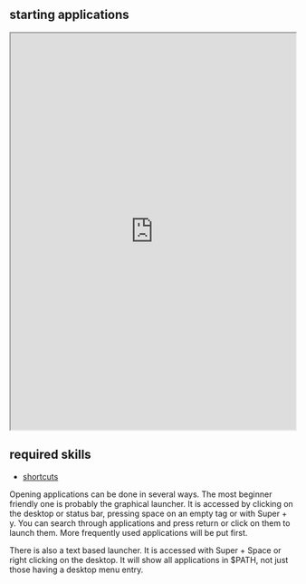 ## starting applications   

<div align="center">
    <iframe width="100%" height="700px" src="https://www.youtube.com/embed/xoWu084ywhw" frameborder="10" allow="accelerometer; autoplay; encrypted-media; gyroscope; picture-in-picture" allowfullscreen></iframe>
</div>

## required skills

<ul class="actions">
    <li><a href="https://instantos.io/youtube/shortcuts" class="button special icon fa-youtube">shortcuts</a></li>
</ul>

Opening applications can be done in several ways. 
The most beginner friendly one is probably the graphical launcher. 
It is accessed by clicking on the desktop or status bar, pressing space on an empty tag or with Super + y. 
You can search through applications and press return or click on them to launch them. More frequently used applications will be put first.

There is also a text based launcher. It is accessed with Super + Space or right clicking on the desktop. 
It will show all applications in $PATH, not just those having a desktop menu entry. 

